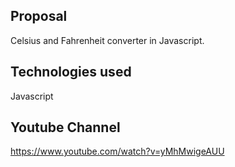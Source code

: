 
Proposal
-----------------------------------------------------------------------------------------
Celsius and Fahrenheit converter in Javascript.

Technologies used
-----------------------------------------------------------------------------------------
Javascript

Youtube Channel
-----------------------------------------------------------------------------------------
https://www.youtube.com/watch?v=yMhMwigeAUU
